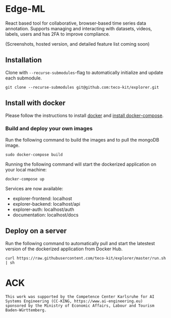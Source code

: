 # Edge-ML
React based tool for collaborative, browser-based time series data annotation. Supports managing and interacting with datasets, videos, labels, users and has 2FA to improve compliance.

(Screenshots, hosted version, and detailed feature list coming soon)


## Installation

Clone with `--recurse-submodules`-flag to automatically initialize and update each submodule.

```
git clone --recurse-submodules git@github.com:teco-kit/explorer.git
```

## Install with docker
Please follow the instructions to install <a href="https://docs.docker.com/install/"> 
docker</a> and <a href="https://docs.docker.com/compose/install/">install docker-compose</a>.

### Build and deploy your own images

Run the following command to build the images and to pull the mongoDB image.

```
sudo docker-compose build
```

Running the following command will start the dockerized application on your local machine:

```
docker-compose up
```
Services are now available:
* explorer-frontend: localhost
* explorer-backend: localhost/api
* explorer-auth: localhost/auth
* documentation: localhost/docs


## Deploy on a server

Run the following command to automatically pull and start the latestest version of the dockerized application from Docker Hub.
```
curl https://raw.githubusercontent.com/teco-kit/explorer/master/run.sh | sh
```

# ACK
```
This work was supported by the Competence Center Karlsruhe for AI Systems Engineering (CC-KING, https://www.ai-engineering.eu)
sponsored by the Ministry of Economic Affairs, Labour and Tourism Baden-Württemberg. 
```
